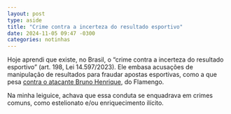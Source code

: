 ```yaml
---
layout: post
type: aside
title: "Crime contra a incerteza do resultado esportivo"
date: 2024-11-05 09:47 -0300
categories: notinhas
---
```

Hoje aprendi que existe, no Brasil, o “crime contra a incerteza do resultado esportivo” (art. 198, Lei 14.597/2023). Ele embasa acusações de manipulação de resultados para fraudar apostas esportivas, como a que pesa [contra o atacante Bruno Henrique](https://g1.globo.com/rj/rio-de-janeiro/noticia/2024/11/05/pf-mprj-ninho-do-urubu.ghtml), do Flamengo.

Na minha leiguice, achava que essa conduta se enquadrava em crimes comuns, como estelionato e/ou enriquecimento ilícito.